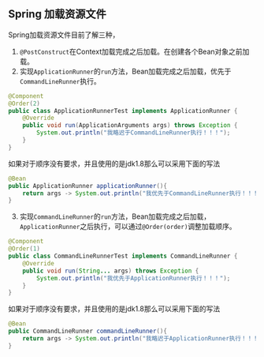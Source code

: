 ## Spring 加载资源文件

Spring加载资源文件目前了解三种，

1. `@PostConstruct`在Context加载完成之后加载。在创建各个Bean对象之前加载。
2. 实现`ApplicationRunner`的`run`方法，Bean加载完成之后加载，优先于`CommandLineRunner`执行。

```java
@Component
@Order(2)
public class ApplicationRunnerTest implements ApplicationRunner {
    @Override
    public void run(ApplicationArguments args) throws Exception {
        System.out.println("我略迟于CommandLineRunner执行！！！");
    }
}
```

如果对于顺序没有要求，并且使用的是jdk1.8那么可以采用下面的写法

```java
@Bean
public ApplicationRunner applicationRunner(){
    return args -> System.out.println("我优先于CommandLineRunner执行！！！");
}
```



3. 实现`CommandLineRunner`的`run`方法，Bean加载完成之后加载，`ApplicationRunner`之后执行，可以通过`@Order(order)`调整加载顺序。

```java
@Component
@Order(1)
public class CommandLineRunnerTest implements CommandLineRunner {
    @Override
    public void run(String... args) throws Exception {
        System.out.println("我优先于ApplicationRunner执行！！！");
    }
}
```

如果对于顺序没有要求，并且使用的是jdk1.8那么可以采用下面的写法

```java
@Bean
public CommandLineRunner commandLineRunner(){
    return args -> System.out.println("我略迟于ApplicationRunner执行！！！");
}
```



